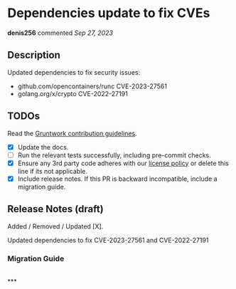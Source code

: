 # Dependencies update to fix CVEs

**denis256** commented *Sep 27, 2023*

<!-- Prepend '[WIP]' to the title if this PR is still a work-in-progress. Remove it when it is ready for review! -->

## Description
Updated dependencies to fix security issues:
* github.com/opencontainers/runc CVE-2023-27561
* golang.org/x/crypto  CVE-2022-27191


<!-- Description of the changes introduced by this PR. -->

## TODOs

Read the [Gruntwork contribution guidelines](https://gruntwork.notion.site/Gruntwork-Coding-Methodology-02fdcd6e4b004e818553684760bf691e).

- [x] Update the docs.
- [ ] Run the relevant tests successfully, including pre-commit checks.
- [x] Ensure any 3rd party code adheres with our [license policy](https://www.notion.so/gruntwork/Gruntwork-licenses-and-open-source-usage-policy-f7dece1f780341c7b69c1763f22b1378) or delete this line if its not applicable.
- [x] Include release notes. If this PR is backward incompatible, include a migration guide.

## Release Notes (draft)

<!-- One-line description of the PR that can be included in the final release notes. -->
Added / Removed / Updated [X].

Updated dependencies to fix CVE-2023-27561 and CVE-2022-27191

### Migration Guide

<!-- Important: If you made any backward incompatible changes, then you must write a migration guide! -->


<br />
***


